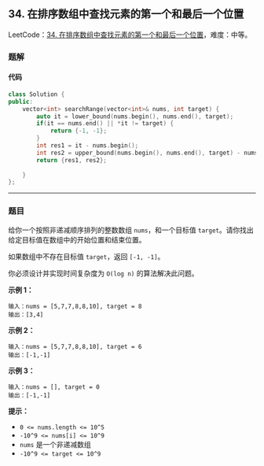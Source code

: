 ## 34. 在排序数组中查找元素的第一个和最后一个位置

LeetCode：[34. 在排序数组中查找元素的第一个和最后一个位置](https://leetcode.cn/problems/find-first-and-last-position-of-element-in-sorted-array/)，难度：中等。

### 题解

#### 代码

```c++
class Solution {
public:
    vector<int> searchRange(vector<int>& nums, int target) {
        auto it = lower_bound(nums.begin(), nums.end(), target);
        if(it == nums.end() || *it != target) {
            return {-1, -1};
        }
        int res1 = it - nums.begin();
        int res2 = upper_bound(nums.begin(), nums.end(), target) - nums.begin() - 1;
        return {res1, res2};
                    
    }
};
```



---



### 题目

给你一个按照非递减顺序排列的整数数组 `nums`，和一个目标值 `target`。请你找出给定目标值在数组中的开始位置和结束位置。

如果数组中不存在目标值 `target`，返回 `[-1, -1]`。

你必须设计并实现时间复杂度为 `O(log n)` 的算法解决此问题。

 

**示例 1：**

```
输入：nums = [5,7,7,8,8,10], target = 8
输出：[3,4]
```

**示例 2：**

```
输入：nums = [5,7,7,8,8,10], target = 6
输出：[-1,-1]
```

**示例 3：**

```
输入：nums = [], target = 0
输出：[-1,-1]
```

 

**提示：**

- `0 <= nums.length <= 10^5`
- `-10^9 <= nums[i] <= 10^9`
- `nums` 是一个非递减数组
- `-10^9 <= target <= 10^9`

